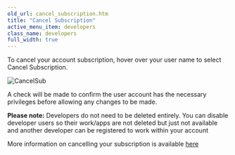 ```yaml
---
old_url: cancel_subscription.htm
title: "Cancel Subscription"
active_menu_item: developers
class_name: developers
full_width: true
---
```



To cancel your account subscription, hover over your user name to select Cancel Subscription.

![CancelSub](/img/docs/cancelsub.png)

A check will be made to confirm the user account has the necessary privileges before allowing any changes to be made.

**Please note:** Developers do not need to be deleted entirely. You can disable developer users so their work/apps are not deleted but just not available and another developer can be registered to work within your account

More information on cancelling your subscription is available [here](/legal/faqs/#Cancel)

